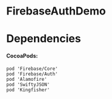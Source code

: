 # FirebaseAuthDemo
# Dependencies
#### CocoaPods:
```
pod 'Firebase/Core'
pod 'Firebase/Auth'
pod 'Alamofire'
pod 'SwiftyJSON'
pod 'Kingfisher'
```
